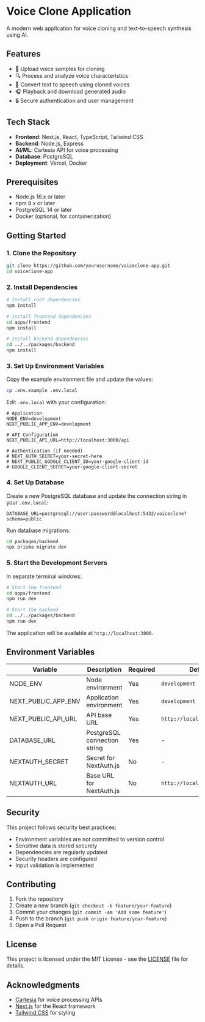 # Voice Clone Application

A modern web application for voice cloning and text-to-speech synthesis using AI.

## Features

- 🎤 Upload voice samples for cloning
- 🔍 Process and analyze voice characteristics
- 📝 Convert text to speech using cloned voices
- 🎧 Playback and download generated audio
- 🔒 Secure authentication and user management

## Tech Stack

- **Frontend**: Next.js, React, TypeScript, Tailwind CSS
- **Backend**: Node.js, Express
- **AI/ML**: Cartesia API for voice processing
- **Database**: PostgreSQL
- **Deployment**: Vercel, Docker

## Prerequisites

- Node.js 16.x or later
- npm 8.x or later
- PostgreSQL 14 or later
- Docker (optional, for containerization)

## Getting Started

### 1. Clone the Repository

```bash
git clone https://github.com/yourusername/voiceclone-app.git
cd voiceclone-app
```

### 2. Install Dependencies

```bash
# Install root dependencies
npm install

# Install frontend dependencies
cd apps/frontend
npm install

# Install backend dependencies
cd ../../packages/backend
npm install
```

### 3. Set Up Environment Variables

Copy the example environment file and update the values:

```bash
cp .env.example .env.local
```

Edit `.env.local` with your configuration:

```env
# Application
NODE_ENV=development
NEXT_PUBLIC_APP_ENV=development

# API Configuration
NEXT_PUBLIC_API_URL=http://localhost:3000/api

# Authentication (if needed)
# NEXT_AUTH_SECRET=your-secret-here
# NEXT_PUBLIC_GOOGLE_CLIENT_ID=your-google-client-id
# GOOGLE_CLIENT_SECRET=your-google-client-secret
```

### 4. Set Up Database

Create a new PostgreSQL database and update the connection string in your `.env.local`:

```env
DATABASE_URL=postgresql://user:password@localhost:5432/voiceclone?schema=public
```

Run database migrations:

```bash
cd packages/backend
npx prisma migrate dev
```

### 5. Start the Development Servers

In separate terminal windows:

```bash
# Start the frontend
cd apps/frontend
npm run dev

# Start the backend
cd ../../packages/backend
npm run dev
```

The application will be available at `http://localhost:3000`.

## Environment Variables

| Variable | Description | Required | Default |
|----------|-------------|----------|---------|
| NODE_ENV | Node environment | Yes | `development` |
| NEXT_PUBLIC_APP_ENV | Application environment | Yes | `development` |
| NEXT_PUBLIC_API_URL | API base URL | Yes | `http://localhost:3000/api` |
| DATABASE_URL | PostgreSQL connection string | Yes | - |
| NEXTAUTH_SECRET | Secret for NextAuth.js | No | - |
| NEXTAUTH_URL | Base URL for NextAuth.js | No | `http://localhost:3000` |

## Security

This project follows security best practices:

- Environment variables are not committed to version control
- Sensitive data is stored securely
- Dependencies are regularly updated
- Security headers are configured
- Input validation is implemented

## Contributing

1. Fork the repository
2. Create a new branch (`git checkout -b feature/your-feature`)
3. Commit your changes (`git commit -am 'Add some feature'`)
4. Push to the branch (`git push origin feature/your-feature`)
5. Open a Pull Request

## License

This project is licensed under the MIT License - see the [LICENSE](LICENSE) file for details.

## Acknowledgments

- [Cartesia](https://cartesia.ai) for voice processing APIs
- [Next.js](https://nextjs.org/) for the React framework
- [Tailwind CSS](https://tailwindcss.com/) for styling